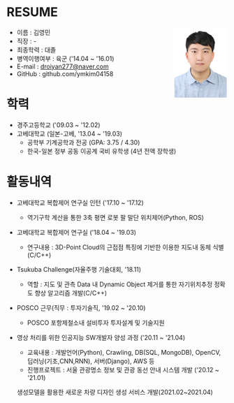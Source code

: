 # RESUME
<img src="picture.jpg" width="120px" height="160px" align="right" />

* 이름 : 김영민
* 직장 : -
* 최종학력 : 대졸
* 병역이행여부 : 육군 ('14.04 ~ '16.01)
* E-mail : droiyan277@naver.com
* GitHub : github.com/ymkim04158

# 학력
* 경주고등학교 ('09.03 ~ '12.02)
* 고베대학교 (일본-고베, '13.04 ~ '19.03)
  * 공학부 기계공학과 전공 (GPA: 3.75 / 4.30)
  * 한국-일본 정부 공동 이공계 국비 유학생 (4년 전액 장학생)

# 활동내역
* 고베대학교 복합제어 연구실 인턴 ('17.10 ~ '17.12)
  * 역기구학 계산을 통한 3축 평면 로봇 팔 말단 위치제어(Python, ROS)

* 고베대학교 복합제어 연구실 ('18.04 ~ '19.03)
  * 연구내용 : 3D-Point Cloud의 근접점 특징에 기반한 이용한 지도내 동체 식별(C/C++)

* Tsukuba Challenge(자율주행 기술대회, '18.11)
  * 역할 : 지도 및 관측 Data 내 Dynamic Object 제거를 통한 자기위치추정 정확도 향상 알고리즘 개발(C/C++)

* POSCO 근무(직무 : 투자기술직, '19.02 ~ '20.10)
  * POSCO 포항제철소내 설비투자 투자설계 및 기술지원

* 영상 처리를 위한 인공지능 SW개발자 양성 과정 ('20.11 ~ '21.04)
  * 교육내용 : 개발언어(Python), Crawling, DB(SQL, MongoDB), OpenCV, 딥러닝(기초,CNN,RNN), 서버(Django), AWS 등
  * 진행프로젝트 : 서울 관광명소 정보 및 관광 동선 안내 시스템 개발 ('20.12 ~ '21.01)
 
   생성모델을 활용한 새로운 차량 디자인 생성 서비스 개발(2021.02~2021.04)

